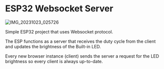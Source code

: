 # ESP32 Websocket Server

![IMG_20231023_025726](https://github.com/Erik-Eki/ESP32_Websocket_Server/assets/70281449/9504b44c-970b-47c9-b2e8-2e40f6918ee7)

Simple ESP32 project that uses Websocket protocol. 

The ESP functions as a server that receives the duty cycle from the client and updates the brightness of the Built-in LED.

Every new browser instance (client) sends the server a request for the LED brightness so every client is always up-to-date.
